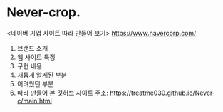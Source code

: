# Never-crop.
<네이버 기업 사이트 따라 만들어 보기> https://www.navercorp.com/

1. 브랜드 소개
2. 웹 사이트 특징
3. 구현 내용
4. 새롭게 알게된 부분
5. 어려웠던 부분
6. 따라 만들어 본 깃허브 사이트 주소: https://treatme030.github.io/Never-c/main.html
